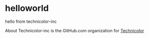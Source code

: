 # helloworld

hello from technicolor-inc

About
Technicolor-inc is the GitHub.com organization for [Technicolor](https://www.technicolor.com)

